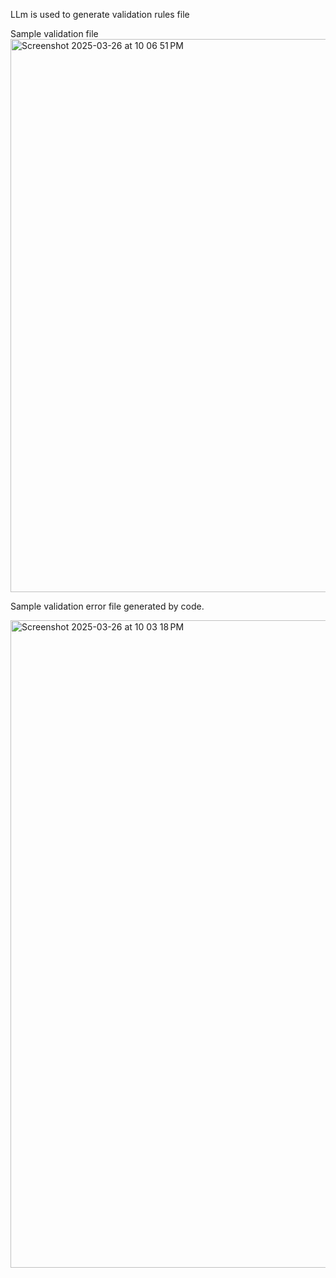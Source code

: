 LLm is used to generate validation rules file

Sample validation file
<img width="885" alt="Screenshot 2025-03-26 at 10 06 51 PM" src="https://github.com/user-attachments/assets/e93a4bf0-633c-4ce5-951b-04bcff8b5776" />

Sample validation error file generated by code.

<img width="1036" alt="Screenshot 2025-03-26 at 10 03 18 PM" src="https://github.com/user-attachments/assets/8383a1f6-3846-4586-a416-26ad7bb400d4" />
